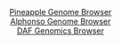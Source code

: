 <div id="Pineapple_Genome_Browser" align="center">
  <a href="https://igv.org/app/?sessionURL=blob:zZJhT6MwGMe_SxPNXcKghcEGyXLZuamLTrNNnNMYUqBAFVpsC3Mu..5Xl7vcmzNxL.5ySV.UJy3P__n1twUtEZJyBgJgm8g1EQIGkAVfL3BVl.QKV0SCIMOlJAYQJCOCsISAYAsyLBUO55f6ZqFULQPLoqruVJjl3JSOiSv8xhleSzPhlXXCyxLHXGDFhbS.C9xyi.ZtZ01iXNem7u2YrpVihS1c1gVnkls1YXm01v.LfpWinDBekahqSkX3ASKdR2dMzQx_Gy4XwyQhUl6QzSQdDC8mw1tnHN6feSf34fX5MvSWxwuaM6waQQbNKr7UHaZXE3Q7np6FLBfXvbv.qSiej5zR8fi1poLIAeqhfhci3.5rMJSl5PV_mlkveuDcXiLhDeyes77zNGLuYoInZbtZT54X4w_m3hmg5EmjPQBJIXoBgoYDPcO1vc77FvUNCH1NR3AKgodHAyiBk2d9_GEL1KbWtgBJXpq9OAbgIiUCBB0fwh7yfdvt9rrQ99HO2IJGlH8P7Wk493vQHtq2F2W0VFrlNJKsliZmzGyTzMzfDmRJLuQqnl_PR.XM667Y8OYJ.aN.IY_sU73CP_J8J6Xb759QD_uZVP_EvM8EMVV8qG7Qvau77rR52qxeZvlZkU5XapZvZqKZfYjnMDQZFxVW.ryu6M.fxrVYUMyULrRU0piWVG2WmiJfgwDZjhYXJLzk2kQg8vgLNKCBXPj1t6DO7nH3Aw--">Pineapple Genome Browser</a>
</div>
<div id="Alphonso_Genome_Browser" align="center">
  <a href="https://igv.org/app/?sessionURL=blob:zZJdb9owFIb_i6VOmxTy4ZCERKomoFm_WIHSlLVVFR2CE7wldmqbBIr47_OqTbtZpXKxaZIv7KNjn_d9_exQQ4SknKEIYdPxTMdBBpIr3s6gqktyBRWRKMqhlMRAguREEJYRFO1QDlJBcj3SN1dK1TKyLKrqTgWs4KZ0TajgmTNopZnxyhrysoQFF6C4kNZAQMMtWjSdliygrk092zU9awkKLCjrFWeSWzVhRdrq99JfpbQgjFckrdaloi8CUq1Ha1yaOXzsz2f9LCNSXpLt.fK4f3nev3Xj5P7UH94n47N54s_fzWjBQK0FOZ4EOBifze6mXwdP07ve5n4TDFufdGmTHLkn7.JNTQWRx07g9Lq2E4aeDoayJdn8T571ogf6jsuTQXc4HY0.j29PWHZ5LavBBfOyxov_6NtHewOVPFtrDlC2EkHk2IZr.4aH_c6PrdMzbDvU6QhOUfTwaCAlIPum2x92SG1rTQuS5Gn9Ao6BuFgSgaJOaNuBfh573aBrh6GzN3ZoLcq_F.2n5DoMbNzH2E9zWiqN8jKVrJYmMGY2WW4WzwdmOV9Nrk6TIzyYVXUBX27GPT0g3t7gSeC2r6RpID385QO11bdo.ifcvUWIqRaHwobPcJ.1p208g9Hoopo8x9ve_IJN8ap4NZ7Dosm5qEDpfl3Rx5.8NSAoMKULDZV0QUuqtnOdIm9R5GBXY4syXnLNIRLF4r1t2Ibj2R9.4.nuH_ffAQ--">Alphonso Genome Browser</a>
</div>


<div id="DAF_Genomics_Browser" align="center">
  <a href="https://igv.org/app/?sessionURL=blob:tZFra9swFIb_iyD95JvkW2wIw1lvWdqONHgZLSWc2XJsakmuJC_JQv77hNsy2Chj0IHu5_IeneeAvlOpGsFRioiDQwdjZCFVi.0SWNfSG2BUobSCVlELSVpRSXlBUXpAFSgN.e2Viay17lTquiVU9oZywZpCOcp3oLOV6HVNjatNHGDwQ3DYKqcQzDhrcKHtasGVcKEoqFK253aUb9ZbMMurbT2kpGvWt7oZVNemCFNY6VRgqm14SXd_KeQ_KJvRfMhWy2yIn9P9rJxk81n2xT_L7y6ij3f558tVHq1Ols2Gg.4lnQiyx2xEplsVLubyIopKPCLntfp6bR532e565J.enO26RlI1wTEeBx4eRwQdLdSKojcgUFFLnOLAisnYIkFgvxz9MDKdkKJB6f2DhbSE4tG43x.Q3ncGF1L0qR_IWUjIkkqU2onnxThJSBjEgZck.GgdUC_bd.Z5nt8msUcyQiLnGzCjXzXt0EQj9KfxvWD.ltnMf4U1Wz4uQr4wgLrxdPrJ7JdKrqB6uunr0_ItVBZ682uVkAy0MT1fX8BAaxQZ5foXGf_4cPwJ">DAF Genomics Browser</a>
</div>
